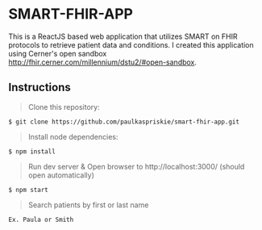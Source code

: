 # SMART-FHIR-APP
This is a ReactJS based web application that utilizes SMART on FHIR protocols to retrieve patient data and conditions.
I created this application using Cerner's open sandbox http://fhir.cerner.com/millennium/dstu2/#open-sandbox.   

## Instructions
> Clone this repository:
```
$ git clone https://github.com/paulkaspriskie/smart-fhir-app.git
```
> Install node dependencies:
```
$ npm install
```
> Run dev server & Open browser to http://localhost:3000/ (should open automatically)
```
$ npm start  
```
> Search patients by first or last name
```
Ex. Paula or Smith
